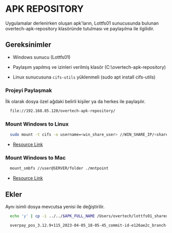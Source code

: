 # APK REPOSITORY 

Uygulamalar derlenirken oluşan apk'ların, Lottfs01 sunucusunda bulunan overtech-apk-repository klasöründe tutulması ve paylaşılma ile ilgilidir.



## Gereksinimler

- Windows sunucu (Lottfs01)

- Paylaşım yapılmış ve izinleri verilmiş klasör (C:\overtech-apk-repository)

- Linux sunucusuna `cifs-utils` yüklenmeli (sudo apt install cifs-utils)
### Projeyi Paylaşmak

İlk olarak dosya özel ağdaki belirli kişiler ya da herkes ile paylaşılır.

```bash
  file://192.168.85.120/overtech-apk-repository/
```
### Mount Windows to Linux

```bash
  sudo mount -t cifs -o username=<win_share_user> //WIN_SHARE_IP/<share_name> /mnt/win_share
```

 - [Resource Link](https://linuxize.com/post/how-to-mount-cifs-windows-share-on-linux/) 


### Mount Windows to Mac

```bash
  mount_smbfs //user@SERVER/folder ./mntpoint
```
 - [Resource Link](https://apple.stackexchange.com/questions/697/how-can-i-mount-an-smb-share-from-the-command-line) 

## Ekler

Aynı isimli dosya mevcutsa yenisi ile değiştirilir. 
```bash
  echo 'y' | cp -i ../../$APK_FULL_NAME /Users/overtech/lottfs01_shared
```

```bash
  overpay_pos_3.12.9+115_2023-04-05_18-05-45_commit-id-e126ae2c_branch-master.apk
```